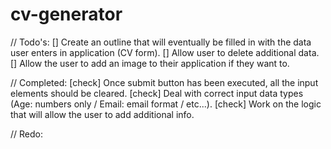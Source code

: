 # cv-generator


// Todo's: 
[] Create an outline that will eventually be filled in with the data user enters in application (CV form).
[] Allow user to delete additional data.
[] Allow the user to add an image to their application if they want to.


// Completed:
[check] Once submit button has been executed, all the input elements should be cleared.
[check] Deal with correct input data types (Age: numbers only / Email: email format / etc...).
[check] Work on the logic that will allow the user to add additional info.


// Redo: